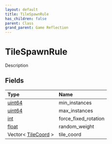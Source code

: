 ```yaml
---
layout: default
title: TileSpawnRule
has_children: false
parent: Class
grand_parent: Game Reflection
---
```

# TileSpawnRule
Description 

## Fields
| Type | Name |
|:-------------|:--------------|
| [uint64](/game-reflection/components/uint64.md) | min_instances |
| [uint64](/game-reflection/components/uint64.md) | max_instances |
| [int](/game-reflection/enums/int.md) | force_fixed_rotation |
| [float](/game-reflection/components/float.md) | random_weight |
| Vector< [TileCoord](/game-reflection/classes/tile_coord.md) > | tile_coord |
